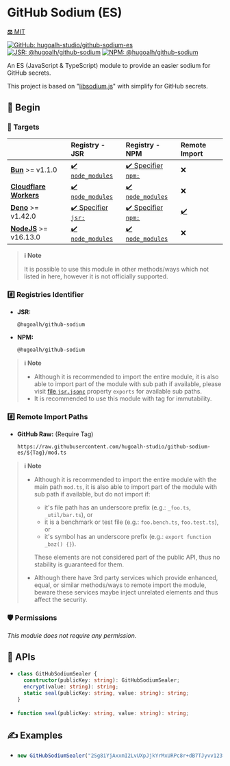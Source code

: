 # GitHub Sodium (ES)

[**⚖️** MIT](./LICENSE.md)

[![GitHub: hugoalh-studio/github-sodium-es](https://img.shields.io/github/v/release/hugoalh-studio/github-sodium-es?label=hugoalh-studio/github-sodium-es&labelColor=181717&logo=github&logoColor=ffffff&sort=semver&style=flat "GitHub: hugoalh-studio/github-sodium-es")](https://github.com/hugoalh-studio/github-sodium-es)
[![JSR: @hugoalh/github-sodium](https://img.shields.io/jsr/v/@hugoalh/github-sodium?label=@hugoalh/github-sodium&labelColor=F7DF1E&logo=jsr&logoColor=000000&style=flat "JSR: @hugoalh/github-sodium")](https://jsr.io/@hugoalh/github-sodium)
[![NPM: @hugoalh/github-sodium](https://img.shields.io/npm/v/@hugoalh/github-sodium?label=@hugoalh/github-sodium&labelColor=CB3837&logo=npm&logoColor=ffffff&style=flat "NPM: @hugoalh/github-sodium")](https://www.npmjs.com/package/@hugoalh/github-sodium)

An ES (JavaScript & TypeScript) module to provide an easier sodium for GitHub secrets.

This project is based on "[libsodium.js](https://github.com/jedisct1/libsodium.js)" with simplify for GitHub secrets.

## 🔰 Begin

### 🎯 Targets

|  | **Registry - JSR** | **Registry - NPM** | **Remote Import** |
|:--|:--|:--|:--|
| **[Bun](https://bun.sh/)** >= v1.1.0 | [✔️ `node_modules`](https://jsr.io/docs/npm-compatibility) | [✔️ Specifier `npm:`](https://bun.sh/docs/runtime/autoimport) | ❌ |
| **[Cloudflare Workers](https://workers.cloudflare.com/)** | [✔️ `node_modules`](https://jsr.io/docs/with/cloudflare-workers) | [✔️ `node_modules`](https://docs.npmjs.com/using-npm-packages-in-your-projects) | ❌ |
| **[Deno](https://deno.land/)** >= v1.42.0 | [✔️ Specifier `jsr:`](https://jsr.io/docs/with/deno) | [✔️ Specifier `npm:`](https://docs.deno.com/runtime/manual/node/npm_specifiers) | [✔️](https://docs.deno.com/runtime/manual/basics/modules/#remote-import) |
| **[NodeJS](https://nodejs.org/)** >= v16.13.0 | [✔️ `node_modules`](https://jsr.io/docs/with/node) | [✔️ `node_modules`](https://docs.npmjs.com/using-npm-packages-in-your-projects) | ❌ |

> **ℹ️ Note**
>
> It is possible to use this module in other methods/ways which not listed in here, however it is not officially supported.

### #️⃣ Registries Identifier

- **JSR:**
  ```
  @hugoalh/github-sodium
  ```
- **NPM:**
  ```
  @hugoalh/github-sodium
  ```

> **ℹ️ Note**
>
> - Although it is recommended to import the entire module, it is also able to import part of the module with sub path if available, please visit [file `jsr.jsonc`](./jsr.jsonc) property `exports` for available sub paths.
> - It is recommended to use this module with tag for immutability.

### #️⃣ Remote Import Paths

- **GitHub Raw:** (Require Tag)
  ```
  https://raw.githubusercontent.com/hugoalh-studio/github-sodium-es/${Tag}/mod.ts
  ```

> **ℹ️ Note**
>
> - Although it is recommended to import the entire module with the main path `mod.ts`, it is also able to import part of the module with sub path if available, but do not import if:
>
>   - it's file path has an underscore prefix (e.g.: `_foo.ts`, `_util/bar.ts`), or
>   - it is a benchmark or test file (e.g.: `foo.bench.ts`, `foo.test.ts`), or
>   - it's symbol has an underscore prefix (e.g.: `export function _baz() {}`).
>
>   These elements are not considered part of the public API, thus no stability is guaranteed for them.
> - Although there have 3rd party services which provide enhanced, equal, or similar methods/ways to remote import the module, beware these services maybe inject unrelated elements and thus affect the security.

### 🛡️ Permissions

*This module does not require any permission.*

## 🧩 APIs

- ```ts
  class GitHubSodiumSealer {
    constructor(publicKey: string): GitHubSodiumSealer;
    encrypt(value: string): string;
    static seal(publicKey: string, value: string): string;
  }
  ```
- ```ts
  function seal(publicKey: string, value: string): string;
  ```

## ✍️ Examples

- ```ts
  new GitHubSodiumSealer("2Sg8iYjAxxmI2LvUXpJjkYrMxURPc8r+dB7TJyvv1234").encrypt("plain-text-secret");
  ```
